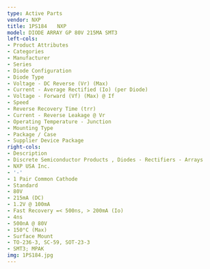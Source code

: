 ```yaml
---
type: Active Parts
vendor: NXP
title: 1PS184　　NXP
model: DIODE ARRAY GP 80V 215MA SMT3
left-cols:
- Product Attributes
- Categories
- Manufacturer
- Series
- Diode Configuration
- Diode Type
- Voltage - DC Reverse (Vr) (Max)
- Current - Average Rectified (Io) (per Diode)
- Voltage - Forward (Vf) (Max) @ If
- Speed
- Reverse Recovery Time (trr)
- Current - Reverse Leakage @ Vr
- Operating Temperature - Junction
- Mounting Type
- Package / Case
- Supplier Device Package
right-cols:
- Description
- Discrete Semiconductor Products , Diodes - Rectifiers - Arrays
- NXP USA Inc.
- '-'
- 1 Pair Common Cathode
- Standard
- 80V
- 215mA (DC)
- 1.2V @ 100mA
- Fast Recovery =< 500ns, > 200mA (Io)
- 4ns
- 500nA @ 80V
- 150°C (Max)
- Surface Mount
- TO-236-3, SC-59, SOT-23-3
- SMT3; MPAK
img: 1PS184.jpg
---
```

